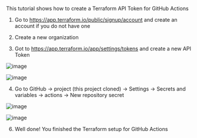 This tutorial shows how to create a Terraform API Token for GitHub Actions

1. Go to https://app.terraform.io/public/signup/account and create an account if you do not have one
2. Create a new organization

3. Got to https://app.terraform.io/app/settings/tokens and create a new API Token

![image](https://github.com/mathewsrc/GenerativeAI-Questions-and-Answers-app-with-Bedrock-Langchain-and-FastAPI/assets/94936606/509f508b-ae7b-4165-90fb-c550c111f81f)

![image](https://github.com/mathewsrc/GenerativeAI-Questions-and-Answers-app-with-Bedrock-Langchain-and-FastAPI/assets/94936606/b76db7d4-3ebf-40d4-97c6-86110813f6db)

4. Go to GitHub -> project (this project cloned) -> Settings -> Secrets and variables -> actions -> New repository secret

![image](https://github.com/mathewsrc/GenerativeAI-Questions-and-Answers-app-with-Bedrock-Langchain-and-FastAPI/assets/94936606/1c4fe6cc-1f71-4476-b7c9-23e2e24b3670)

![image](https://github.com/mathewsrc/GenerativeAI-Questions-and-Answers-app-with-Bedrock-Langchain-and-FastAPI/assets/94936606/4c92ca76-4cc3-4732-9a1c-7fd325f97697)



6. Well done! You finished the Terraform setup for GitHub Actions
